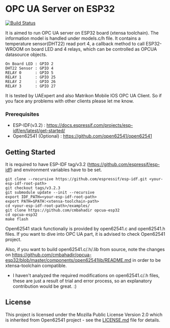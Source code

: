 # OPC UA Server on ESP32
[![Build Status](https://travis-ci.org/cmbahadir/opcua-esp32.svg?branch=master)](https://travis-ci.org/cmbahadir/opcua-esp32)

It is aimed to run OPC UA server on ESP32 board (xtensa toolchain). The information model is handled under models.c/h file. It contains a temperature sensor(DHT22) read port 4, a callback method to call ESP32-WROOM on board LED and 4 relays, which can be controlled as OPCUA datasource objects.

    On Board LED : GPIO 2
    DHT22 Sensor : GPIO 4
    RELAY 0      : GPIO 5
    RELAY 1      : GPIO 25
    RELAY 2      : GPIO 26
    RELAY 3      : GPIO 27

It is tested by UAExpert and also Matrikon Mobile IOS OPC UA Client. So if you face any problems with other clients please let me know.

### Prerequisites

- ESP-IDF(v3.2) : https://docs.espressif.com/projects/esp-idf/en/latest/get-started/
- Open62541 (Optional) : https://github.com/open62541/open62541

## Getting Started
It is required to have ESP-IDF tag/v3.2 (https://github.com/espressif/esp-idf) and environment variables have to be set.

    git clone --recursive https://github.com/espressif/esp-idf.git <your-esp-idf-root-path>
    git checkout tags/v3.2.3
    git submodule update --init --recursive
    export IDF_PATH=<your-esp-idf-root-path>
    export PATH=$PATH:<xtensa-toolchain-path>
    cd <your-esp-idf-root-path>/examples/
    git clone https://github.com/cmbahadir opcua-esp32
    cd opcua-esp32
    make flash
    
Open62541 stack functionaliy is provided by open62541.c and open62541.h files. If you want to dive into OPC UA part, it is advised to check Open62541 project.

Also, if you want to build open62541.c/.h/.lib from source, note the changes on https://github.com/cmbahadir/opcua-esp32/blob/master/components/open62541lib/README.md in order to be xtensa-toolchain compatible.

- I haven't analyzed the required modifications on open62541.c/.h  files, these are just a result of trial and error process, so an explanatory contribution would be great. :)


## License

This project is licensed under the Mozilla Public License Version 2.0 which is inherited from Open62541 project - see the [LICENSE.md](LICENSE.md) file for details.
